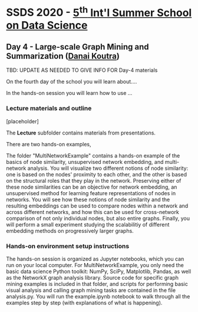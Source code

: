 # SSDS 2020  - [5<sup>th</sup> Int'l Summer School on Data Science](https://sites.google.com/view/ssdatascience2020)

## Day 4 - Large-scale Graph Mining and Summarization ([Danai Koutra](https://web.eecs.umich.edu/~dkoutra/))

TBD: UPDATE AS NEEDED TO GIVE INFO FOR Day-4 materials

On the fourth day of the school you will learn about....

In the hands-on session you will learn how to use ...


### Lecture materials and outline

[placeholder]

The **Lecture** subfolder contains materials from presentations.

There are two hands-on examples, 

The folder "MultiNetworkExample" contains a hands-on example of the basics of node similarity, unsupervised network embedding, and multi-network analysis.  You will visualize two different notions of node similarity: one is based on the nodes' proximity to each other, and the other is based on the structural roles that they play in the network.  Preserving either of these node similarities can be an objective for network embedding, an unsupervised method for learning feature representations of nodes in networks.  You will see how these notions of node similarity and the resulting embeddings can be used to compare nodes within a network and across different networks, and how this can be used for cross-network comparison of not only individual nodes, but also entire graphs.  Finally, you will perform a small experiment studying the scalabilitiy of different embedding methods on progressively larger graphs.  
  
### Hands-on environment setup instructions

The hands-on session is organized as Jupyter notebooks, which you can run on your local computer.
For MultiNetworkExample, you only need the basic data science Python toolkit: NumPy, SciPy, Matplotlib, Pandas, as well as the NetworkX graph analysis library.  Source code for specific graph mining examples is included in that folder, and scripts for performing basic visual analysis and calling graph mining tasks are contained in the file analysis.py.  You will run the example.ipynb notebook to walk through all the examples step by step (with explanations of what is happening).     
